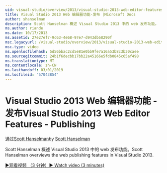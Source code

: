 ```yaml
---
uid: visual-studio/overview/2013/visual-studio-2013-web-editor-features-publishing
title: Visual Studio 2013 Web 编辑器功能-发布 |Microsoft Docs
author: shanselman
description: Scott Hanselman 概述 Visual Studio 2013 中的 web 发布功能。
ms.author: riande
ms.date: 10/17/2013
ms.assetid: 27e27ef7-9c63-4e68-97e7-d943db68290f
msc.legacyurl: /visual-studio/overview/2013/visual-studio-2013-web-editor-features-publishing
msc.type: video
ms.openlocfilehash: 5d56bbac2cd5e81e0bb9fe7a16a53b8c3b30caee
ms.sourcegitcommit: 24b1f6decbb17bb22a45166e5fdb0845c65af498
ms.translationtype: MT
ms.contentlocale: zh-CN
ms.lasthandoff: 03/01/2019
ms.locfileid: "57043854"
---
```

<a name="visual-studio-2013-web-editor-features---publishing"></a><span data-ttu-id="c1192-103">Visual Studio 2013 Web 编辑器功能 - 发布</span><span class="sxs-lookup"><span data-stu-id="c1192-103">Visual Studio 2013 Web Editor Features - Publishing</span></span>
====================
<span data-ttu-id="c1192-104">通过[Scott Hanselman](https://github.com/shanselman)</span><span class="sxs-lookup"><span data-stu-id="c1192-104">by [Scott Hanselman](https://github.com/shanselman)</span></span>

<span data-ttu-id="c1192-105">Scott Hanselman 概述 Visual Studio 2013 中的 web 发布功能。</span><span class="sxs-lookup"><span data-stu-id="c1192-105">Scott Hanselman overviews the web publishing features in Visual Studio 2013.</span></span>

[<span data-ttu-id="c1192-106">&#9654;观看视频 （3 分钟）</span><span class="sxs-lookup"><span data-stu-id="c1192-106">&#9654; Watch video (3 minutes)</span></span>](https://channel9.msdn.com/Blogs/ASP-NET-Site-Videos/visual-studio-2013-web-editor-features-publishing)

